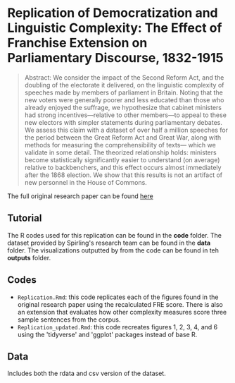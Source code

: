# Replication of Democratization and Linguistic Complexity: The Effect of Franchise Extension on Parliamentary Discourse, 1832-1915

>Abstract: We consider the impact of the Second Reform Act, and the doubling of the electorate it delivered, on the linguistic complexity of speeches made by members of parliament in Britain. Noting that the new voters were generally poorer and less educated than those who already enjoyed the suffrage, we hypothesize that cabinet ministers had strong incentives—relative to other members—to appeal to these new electors with simpler statements during parliamentary debates. We assess this claim with a dataset of over half a million speeches for the period between the Great Reform Act and Great War, along with methods for measuring the comprehensibility of texts— which we validate in some detail. The theorized relationship holds: ministers become statistically significantly easier to understand (on average) relative to backbenchers, and this effect occurs almost immediately after the 1868 election. We show that this results is not an artifact of new personnel in the House of Commons.

The full original research paper can be found [here](https://www-jstor-org.proxy.library.georgetown.edu/stable/26550694?seq=8)

## Tutorial 
The R codes used for this replication can be found in the **code** folder. The dataset provided by Spirling's research team can be found in the **data** folder. The visualizations outputted by from the code can be found in teh **outputs** folder. 

## Codes
- `Replication.Rmd`: this code replicates each of the figures found in the original research paper using the recalculated FRE score. There is also an extension that evaluates how other complexity measures score three sample sentences from the corpus.
- `Replication_updated.Rmd`: this code recreates figures 1, 2, 3, 4, and 6 using the 'tidyverse' and 'ggplot' packages instead of base R.

## Data
Includes both the rdata and csv version of the dataset.
